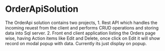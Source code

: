 # OrderApiSolution

The OrderApi solution contains two projects, 1. Rest API which handles the incoming reuest from the client and performs CRUD operations and storing data into Sql server. 2. Front end client application listing the Orders page wise, having Action items like Edit and Delete, once click on Edit it will show record on modal popup with data. Currently its just display on popup. 
